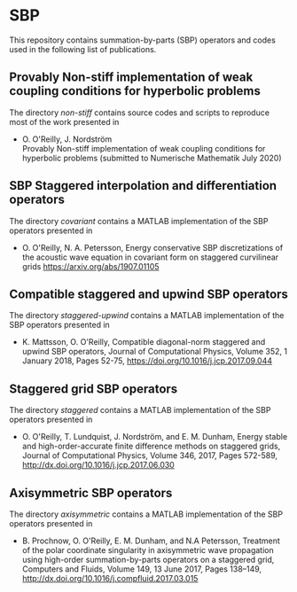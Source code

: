 # SBP
This repository contains summation-by-parts (SBP) operators and codes used in the following list of
publications.

## Provably Non-stiff implementation of weak coupling conditions for hyperbolic problems 
The directory *non-stiff* contains source codes and scripts to reproduce most of the work presented
in 
* O. O'Reilly, J. Nordström  
Provably Non-stiff implementation of weak coupling conditions for hyperbolic problems (submitted to Numerische Mathematik July 2020) 

## SBP Staggered interpolation and differentiation operators 
The directory *covariant* contains a MATLAB implementation of the SBP operators presented in 
* O. O'Reilly, N. A. Petersson, Energy conservative SBP discretizations of the acoustic wave equation in covariant form on staggered curvilinear grids
https://arxiv.org/abs/1907.01105

## Compatible staggered and upwind SBP operators
The directory *staggered-upwind* contains a MATLAB implementation of the SBP operators presented in 

* K. Mattsson, O. O'Reilly, Compatible diagonal-norm staggered and upwind SBP operators, Journal of Computational Physics,
Volume 352, 1 January 2018, Pages 52-75, 
https://doi.org/10.1016/j.jcp.2017.09.044

## Staggered grid SBP operators
The directory *staggered* contains a MATLAB implementation of the SBP operators presented in  

* O. O'Reilly, T. Lundquist, J. Nordström, and E. M. Dunham, Energy stable and high-order-accurate finite
  difference methods on staggered grids, Journal of Computational Physics, Volume 346, 2017, Pages 572-589, http://dx.doi.org/10.1016/j.jcp.2017.06.030 

## Axisymmetric SBP operators
The directory *axisymmetric* contains a MATLAB implementation of the SBP operators presented in  

* B. Prochnow, O. O'Reilly, E. M. Dunham, and N.A Petersson, Treatment of the polar coordinate singularity in axisymmetric wave propagation using high-order summation-by-parts operators on a staggered grid, Computers and Fluids, Volume 149, 13 June 2017, Pages 138–149, http://dx.doi.org/10.1016/j.compfluid.2017.03.015
